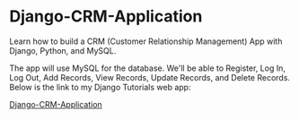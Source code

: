 # Django-CRM-Application

Learn how to build a CRM (Customer Relationship Management) App with Django, Python, and MySQL.

The app will use MySQL for the database.  We'll be able to Register, Log In, Log Out, Add Records, View Records, Update Records, and Delete Records. Below is the link to my Django Tutorials web app: 

[Django-CRM-Application](https://drive.google.com/drive/folders/1E_m82edBzRGR-8UPk6njpcn0rpAW-fd2?usp=sharing)
